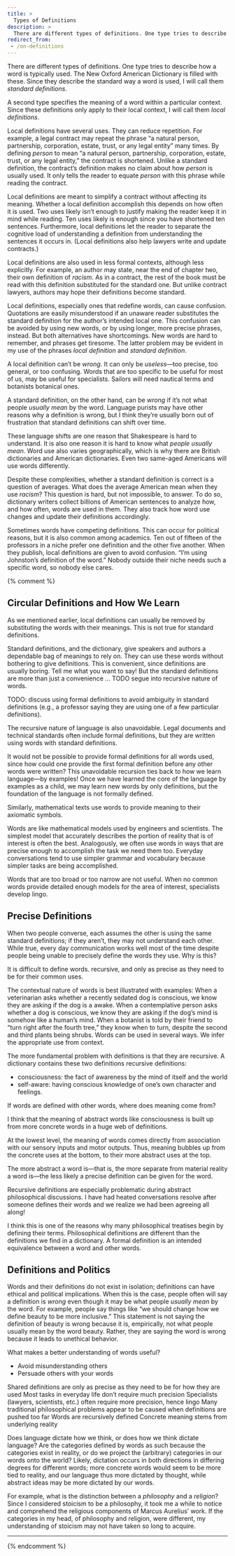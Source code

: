 ```yaml
---
title: >
  Types of Definitions
description: >
  There are different types of definitions. One type tries to describe how a word is typically used. A second type specifies the meaning of a word within a particular context. In this essay, we e
redirect_from:
 - /on-definitions
---
```


There are different types of definitions. One type tries to describe how a word is typically used. The New Oxford American Dictionary is filled with these. Since they describe the standard way a word is used, I will call them _standard definitions_.

A second type specifies the meaning of a word within a particular context. Since these definitions only apply to their local context, I will call them _local definitions_.

Local definitions have several uses. They can reduce repetition. For example, a legal contract may repeat the phrase “a natural person, partnership, corporation, estate, trust, or any legal entity” many times. By defining _person_ to mean “a natural person, partnership, corporation, estate, trust, or any legal entity,” the contract is shortened. Unlike a standard definition, the contract’s definition makes no claim about how _person_ is usually used. It only tells the reader to equate _person_ with this phrase while reading the contract.

Local definitions are meant to simplify a contract without affecting its meaning. Whether a local definition accomplish this depends on how often it is used. Two uses likely isn’t enough to justify making the reader keep it in mind while reading. Ten uses likely is enough since you have shortened ten sentences. Furthermore, local definitions let the reader to separate the cognitive load of understanding a definition from understanding the sentences it occurs in. (Local definitions also help lawyers write and update contracts.)

Local definitions are also used in less formal contexts, although less explicitly. For example, an author may state, near the end of chapter two, their own definition of _racism_. As in a contract, the rest of the book must be read with this definition substituted for the standard one. But unlike contract lawyers, authors may hope their definitions become standard.

Local definitions, especially ones that redefine words, can cause confusion. Quotations are easily misunderstood if an unaware reader substitutes the standard definition for the author’s intended local one. This confusion can be avoided by using new words, or by using longer, more precise phrases, instead. But both alternatives have shortcomings. New words are hard to remember, and phrases get tiresome. The latter problem may be evident in my use of the phrases _local definition_ and _standard definition_.

A local definition can’t be _wrong_. It can only be _useless_—too precise, too general, or too confusing. Words that are too specific to be useful for most of us, may be useful for specialists. Sailors will need nautical terms and botanists botanical ones.

A standard definition, on the other hand, can be _wrong_ if it’s not what people _usually mean_ by the word. Language purists may have other reasons why a definition is wrong, but I think they’re usually born out of frustration that standard definitions can shift over time.

These language shifts are one reason that Shakespeare is hard to understand. It is also one reason it is hard to know what _people usually mean_. Word use also varies geographically, which is why there are British dictionaries and American dictionaries. Even two same-aged Americans will use words differently.

Despite these complexities, whether a standard definition is correct is a question of averages. What does the average American mean when they use _racism_? This question is hard, but not impossible, to answer. To do so, dictionary writers collect billions of American sentences to analyze how, and how often, words are used in them. They also track how word use changes and update their definitions accordingly.

Sometimes words have competing definitions. This can occur for political reasons, but it is also common among academics. Ten out of fifteen of the professors in a niche prefer one definition and the other five another. When they publish, local definitions are given to avoid confusion. “I’m using Johnston’s definition of the word.” Nobody outside their niche needs such a specific word, so nobody else cares.

{% comment %}
## Circular Definitions and How We Learn

As we mentioned earlier, local definitions can usually be removed by substituting the words with their meanings. This is not true for standard definitions.

Standard definitions, and the dictionary, give speakers and authors a dependable bag of meanings to rely on. They can use these words without bothering to give definitions. This is convenient, since definitions are usually boring. Tell me what you want to say! But the standard definitions are more than just a convenience … TODO segue into recursive nature of words.

TODO: discuss using formal definitions to avoid ambiguity in standard definitions (e.g., a professor saying they are using one of a few particular definitions).

The recursive nature of language is also unavoidable. Legal documents and technical standards often include formal definitions, but they are written using words with standard definitions.

It would not be possible to provide formal definitions for all words used, since how could one provide the first formal definition before any other words were written? This unavoidable recursion ties back to how we learn language—by examples! Once we have learned the core of the language by examples as a child, we may learn new words by only definitions, but the foundation of the language is not formally defined.

Similarly, mathematical texts use words to provide meaning to their axiomatic symbols.

Words are like mathematical models used by engineers and scientists. The simplest model that accurately describes the portion of reality that is of interest is often the best. Analogously, we often use words in ways that are precise enough to accomplish the task we need them too. Everyday conversations tend to use simpler grammar and vocabulary because simpler tasks are being accomplished.

Words that are too broad or too narrow are not useful. When no common words provide detailed enough models for the area of interest, specialists develop lingo.

## Precise Definitions

When two people converse, each assumes the other is using the same standard definitions; if they aren’t, they may not understand each other. While true, every day communication works well most of the time despite people being unable to precisely define the words they use. Why is this?

It is difficult to define words.  recursive, and only as precise as they need to be for their common uses.

The contextual nature of words is best illustrated with examples: When a veterinarian asks whether a recently sedated dog is conscious, we know they are asking if the dog is a awake. When a contemplative person asks whether a dog is conscious, we know they are asking if the dog’s mind is somehow like a human’s mind. When a botanist is told by their friend to “turn right after the fourth tree,” they know when to turn, despite the second and third plants being shrubs. Words can be used in several ways. We infer the appropriate use from context.

The more fundamental problem with definitions is that they are recursive. A dictionary contains these two definitions recursive definitions:

- consciousness: the fact of awareness by the mind of itself and the world
- self-aware: having conscious knowledge of one’s own character and feelings.

If words are defined with other words, where does meaning come from?

I think that the meaning of abstract words like consciousness is built up from more concrete words in a huge web of definitions.

At the lowest level, the meaning of words comes directly from association with our sensory inputs and motor outputs. Thus, meaning bubbles up from the concrete uses at the bottom, to their more abstract uses at the top.

The more abstract a word is—that is, the more separate from material reality a word is—the less likely a precise definition can be given for the word.

Recursive definitions are especially problematic during abstract philosophical discussions. I have had heated conversations resolve after someone defines their words and we realize we had been agreeing all along!

I think this is one of the reasons why many philosophical treatises begin by defining their terms. Philosophical definitions are different than the definitions we find in a dictionary. A formal definition is an intended equivalence between a word and other words.

## Definitions and Politics

Words and their definitions do not exist in isolation; definitions can have ethical and political implications. When this is the case, people often will say a definition is _wrong_ even though it may be what people _usually mean_ by the word. For example, people say things like “we should change how we define beauty to be more inclusive.” This statement is not saying the definition of beauty is wrong because it is, empirically, not what people usually mean by the word beauty. Rather, they are saying the word is wrong because it leads to unethical behavior.

What makes a better understanding of words useful?

- Avoid misunderstanding others
- Persuade others with your words

Shared definitions are only as precise as they need to be for how they are used
  Most tasks in everyday life don’t require much precision
  Specialists (lawyers, scientists, etc.) often require more precision, hence lingo
  Many traditional philosophical problems appear to be caused when definitions are pushed too far
Words are recursively defined
  Concrete meaning stems from underlying reality

Does language dictate how we think, or does how we think dictate language? Are the categories defined by words as such because the categories exist in reality, or do we project the (arbitrary) categories in our words onto the world? Likely, dictation occurs in both directions in differing degrees for different words; more concrete words would seem to be more tied to reality, and our language thus more dictated by thought, while abstract ideas may be more dictated by our words.

For example, what is the distinction between a _philosophy_ and a _religion_? Since I considered stoicism to be a philosophy, it took me a while to notice and comprehend the religious components of Marcus Aurelius’ work. If the categories in my head, of philosophy and religion, were different, my understanding of stoicism may not have taken so long to acquire.

---

{% endcomment %}
